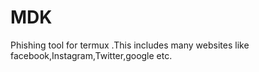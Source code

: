 # MDK
Phishing tool for termux .This includes many websites like facebook,Instagram,Twitter,google etc.
